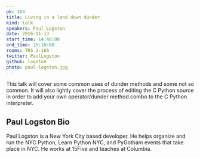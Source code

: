 ```yaml
---
pk: 104
title: Living in a land down dunder
kind: talk
speakers: Paul Logston
date: 2016-11-13
start_time: 14:40:00
end_time: 15:10:00
rooms: TRS 2-166
twitter: PaulLogston
github: logston
photo: paul-logston.jpg
---
```


This talk will cover some common uses of dunder methods and some not so common.
It will also lightly cover the process of editing the C Python source in order
to add your own operator/dunder method combo to the C Python interpreter.

## Paul Logston Bio

Paul Logston is a New York City based developer. He helps organize and run the
NYC Python, Learn Python NYC, and PyGotham events that take place in NYC.
He works at 15Five and teaches at Columbia.

